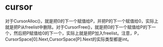 # cursor

对于CursorAlloc()，就是把0的下一个赋值给P，并把P的下一个赋值给0，实际上就是把P从freelist中删除。对于CursorFree()，就是把0的下一个赋值给P的下一个，然后把P赋值给0的下一个，实际上就是把P加入freelist。注意，P，CursorSpace[0].Next,CursorSpace[P].Next的实际类型都是int。
